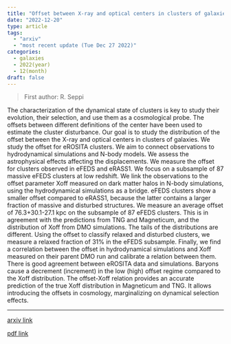 ```yaml
---
title: "Offset between X-ray and optical centers in clusters of galaxies: connecting eROSITA data and simulations"
date: "2022-12-20"
type: article
tags:
  - "arxiv"
  - "most recent update (Tue Dec 27 2022)"
categories:
  - galaxies
  - 2022(year)
  - 12(month)
draft: false
---
```


> First author: R. Seppi

 The characterization of the dynamical state of clusters is key to study their
evolution, their selection, and use them as a cosmological probe. The offsets
between different definitions of the center have been used to estimate the
cluster disturbance. Our goal is to study the distribution of the offset
between the X-ray and optical centers in clusters of galaxies. We study the
offset for eROSITA clusters. We aim to connect observations to hydrodynamical
simulations and N-body models. We assess the astrophysical effects affecting
the displacements. We measure the offset for clusters observed in eFEDS and
eRASS1. We focus on a subsample of 87 massive eFEDS clusters at low redshift.
We link the observations to the offset parameter Xoff measured on dark matter
halos in N-body simulations, using the hydrodynamical simulations as a bridge.
eFEDS clusters show a smaller offset compared to eRASS1, because the latter
contains a larger fraction of massive and disturbed structures. We measure an
average offset of 76.3+30.1-27.1 kpc on the subsample of 87 eFEDS clusters.
This is in agreement with the predictions from TNG and Magneticum, and the
distribution of Xoff from DMO simulations. The tails of the distributions are
different. Using the offset to classify relaxed and disturbed clusters, we
measure a relaxed fraction of 31% in the eFEDS subsample. Finally, we find a
correlation between the offset in hydrodynamical simulations and Xoff measured
on their parent DMO run and calibrate a relation between them. There is good
agreement between eROSITA data and simulations. Baryons cause a decrement
(increment) in the low (high) offset regime compared to the Xoff distribution.
The offset-Xoff relation provides an accurate prediction of the true Xoff
distribution in Magneticum and TNG. It allows introducing the offsets in
cosmology, marginalizing on dynamical selection effects.

---
[arxiv link](http://arxiv.org/abs/2212.10107v1)

[pdf link](http://arxiv.org/pdf/2212.10107v1)